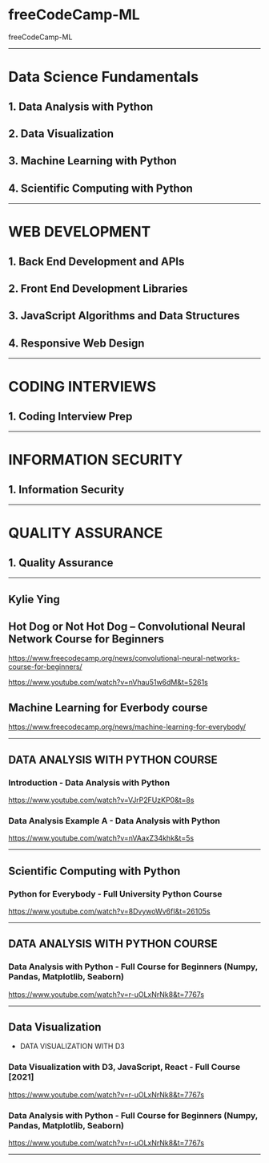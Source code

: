 # freeCodeCamp-ML
freeCodeCamp-ML

-----
# Data Science Fundamentals

## 1. Data Analysis with Python

## 2. Data Visualization

## 3. Machine Learning with Python

## 4. Scientific Computing with Python

-----

# WEB DEVELOPMENT

## 1. Back End Development and APIs

## 2. Front End Development Libraries

## 3. JavaScript Algorithms and Data Structures

## 4. Responsive Web Design

-----






# CODING INTERVIEWS

## 1. Coding Interview Prep


-----


# INFORMATION SECURITY

## 1. Information Security


-----

# QUALITY ASSURANCE

## 1. Quality Assurance


-----
## Kylie Ying

## Hot Dog or Not Hot Dog – Convolutional Neural Network Course for Beginners

https://www.freecodecamp.org/news/convolutional-neural-networks-course-for-beginners/

https://www.youtube.com/watch?v=nVhau51w6dM&t=5261s


## Machine Learning for Everbody course

 https://www.freecodecamp.org/news/machine-learning-for-everybody/
 
-----

## DATA ANALYSIS WITH PYTHON COURSE

### Introduction - Data Analysis with Python

https://www.youtube.com/watch?v=VJrP2FUzKP0&t=8s

### Data Analysis Example A - Data Analysis with Python

https://www.youtube.com/watch?v=nVAaxZ34khk&t=5s

-----

## Scientific Computing with Python


### Python for Everybody - Full University Python Course

https://www.youtube.com/watch?v=8DvywoWv6fI&t=26105s


-----

## DATA ANALYSIS WITH PYTHON COURSE

### Data Analysis with Python - Full Course for Beginners (Numpy, Pandas, Matplotlib, Seaborn)

https://www.youtube.com/watch?v=r-uOLxNrNk8&t=7767s

-----

## Data Visualization

- DATA VISUALIZATION WITH D3

### Data Visualization with D3, JavaScript, React - Full Course [2021]

https://www.youtube.com/watch?v=r-uOLxNrNk8&t=7767s

### Data Analysis with Python - Full Course for Beginners (Numpy, Pandas, Matplotlib, Seaborn)

https://www.youtube.com/watch?v=r-uOLxNrNk8&t=7767s

-----

